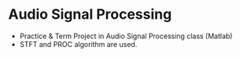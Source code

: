 # Audio Signal Processing #

- Practice & Term Project in Audio Signal Processing class (Matlab)
- STFT and PROC algorithm are used.
